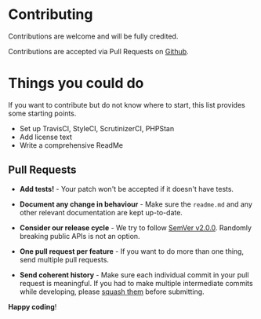 # Contributing

Contributions are welcome and will be fully credited.

Contributions are accepted via Pull Requests on [Github](https://github.com/dmsemenov/openai-attribute).

# Things you could do
If you want to contribute but do not know where to start, this list provides some starting points.
- Set up TravisCI, StyleCI, ScrutinizerCI, PHPStan
- Add license text
- Write a comprehensive ReadMe

## Pull Requests

- **Add tests!** - Your patch won't be accepted if it doesn't have tests.

- **Document any change in behaviour** - Make sure the `readme.md` and any other relevant documentation are kept up-to-date.

- **Consider our release cycle** - We try to follow [SemVer v2.0.0](http://semver.org/). Randomly breaking public APIs is not an option.

- **One pull request per feature** - If you want to do more than one thing, send multiple pull requests.

- **Send coherent history** - Make sure each individual commit in your pull request is meaningful. If you had to make multiple intermediate commits while developing, please [squash them](http://www.git-scm.com/book/en/v2/Git-Tools-Rewriting-History#Changing-Multiple-Commit-Messages) before submitting.


**Happy coding**!
